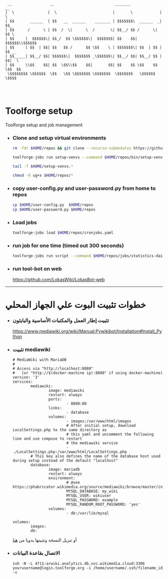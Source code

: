 ```

 __                 __                           _______              __
|  \               |  \                         |       \            |  \
| $$       ______  | $$   __  ______    _______ | $$$$$$$\  ______  _| $$_
| $$      /      \ | $$  /  \|      \  /       \| $$__/ $$ /      \|   $$ \
| $$     |  $$$$$$\| $$_/  $$ \$$$$$$\|  $$$$$$$| $$    $$|  $$$$$$\\$$$$$$
| $$     | $$  | $$| $$   $$ /      $$ \$$    \ | $$$$$$$\| $$  | $$ | $$ __
| $$_____| $$__/ $$| $$$$$$\|  $$$$$$$ _\$$$$$$\| $$__/ $$| $$__/ $$ | $$|  \
| $$     \\$$    $$| $$  \$$\\$$    $$|       $$| $$    $$ \$$    $$  \$$  $$
 \$$$$$$$$ \$$$$$$  \$$   \$$ \$$$$$$$ \$$$$$$$  \$$$$$$$   \$$$$$$    \$$$$




```
# Toolforge setup

Toolforge setup and job management

- ### Clone and setup virtual environments

    ``` bash
    rm -fdr $HOME/repos && git clone --recurse-submodules https://github.com/LokasWiki/LokasBot.git $HOME/repos && chmod ug+x $HOME/repos/bin/setup-venvs.sh
    ```
    ``` bash
    toolforge-jobs run setup-venvs --command $HOME/repos/bin/setup-venvs.sh --image tf-python39
     ```
  ``` bash
  tail -f $HOME/setup-venvs.*
  ```
   ``` bash
   chmod -R ug+x $HOME/repos/*
  ```
- ### copy user-config.py and user-password.py  from home to repos
    ``` bash
    cp $HOME/user-config.py  $HOME/repos
    cp $HOME/user-password.py $HOME/repos
    ```
- ### Load jobs

    ``` bash
    toolforge-jobs load $HOME/repos/cronjobs.yaml
    ```

- ### run job for one time (timed out 300 seconds)
    ```` bash
    toolforge-jobs run script --command $HOME/repos/jobs/statistics-daily.sh --image tf-python39 --wait
    ````
- ### run tool-bot on web
  https://github.com/LokasWiki/LokasBot-web

<hr>

# خطوات تثبيت البوت علي الجهاز المحلي

- ### تثبيت إطار العمل والمكتبات الأساسية والبايثون
    https://www.mediawiki.org/wiki/Manual:Pywikibot/Installation#Install_Python
- ### تثبيت mediawiki
    ```
    # MediaWiki with MariaDB
    #
    # Access via "http://localhost:8080"
    #   (or "http://$(docker-machine ip):8080" if using docker-machine)
    version: '3'
    services:
            mediawiki:
                    image: mediawiki
                    restart: always
                    ports:
                            - 8080:80
                    links:
                            - database
                    volumes:
                            - images:/var/www/html/images
                            # After initial setup, download LocalSettings.php to the same directory as
                            # this yaml and uncomment the following line and use compose to restart
                            # the mediawiki service
                            - ./LocalSettings.php:/var/www/html/LocalSettings.php
            # This key also defines the name of the database host used during setup instead of the default "localhost"
            database:
                    image: mariadb
                    restart: always
                    environment:
                            # @see https://phabricator.wikimedia.org/source/mediawiki/browse/master/includes/DefaultSettings.php
                            MYSQL_DATABASE: my_wiki
                            MYSQL_USER: wikiuser
                            MYSQL_PASSWORD: example
                            MYSQL_RANDOM_ROOT_PASSWORD: 'yes'
                    volumes:
                            - db:/var/lib/mysql

    volumes:
            images:
            db:
    ```
     أو تنزيل النسخة وتثبيتها يدويا من [هنا](https://www.mediawiki.org/wiki/Download)

- ### الاتصال بقاعدة البيانات
    ```
    ssh -N -L 4711:arwiki.analytics.db.svc.wikimedia.cloud:3306 yourusername@login.toolforge.org -i /home/username/.ssh/filename_id   -v
    ```

